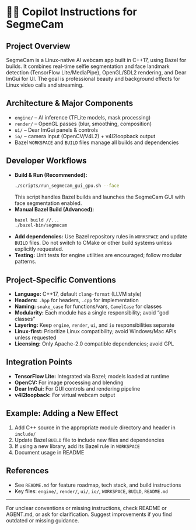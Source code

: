 

# 🧑‍💻 Copilot Instructions for SegmeCam

## Project Overview
SegmeCam is a Linux-native AI webcam app built in C++17, using Bazel for builds. It combines real-time selfie segmentation and face landmark detection (TensorFlow Lite/MediaPipe), OpenGL/SDL2 rendering, and Dear ImGui for UI. The goal is professional beauty and background effects for Linux video calls and streaming.

## Architecture & Major Components
- `engine/` – AI inference (TFLite models, mask processing)
- `render/` – OpenGL passes (blur, smoothing, composition)
- `ui/` – Dear ImGui panels & controls
- `io/` – camera input (OpenCV/V4L2) + v4l2loopback output
- Bazel `WORKSPACE` and `BUILD` files manage all builds and dependencies


## Developer Workflows
- **Build & Run (Recommended):**
  ```bash
  ./scripts/run_segmecam_gui_gpu.sh --face
  ```
  This script handles Bazel builds and launches the SegmeCam GUI with face segmentation enabled.
- **Manual Bazel Build (Advanced):**
  ```bash
  bazel build //...
  ./bazel-bin/segmecam
  ```
- **Add dependencies:**
  Use Bazel repository rules in `WORKSPACE` and update `BUILD` files. Do not switch to CMake or other build systems unless explicitly requested.
- **Testing:**
  Unit tests for engine utilities are encouraged; follow modular patterns.

## Project-Specific Conventions
- **Language:** C++17, default `clang-format` (LLVM style)
- **Headers:** `.hpp` for headers, `.cpp` for implementation
- **Naming:** `snake_case` for functions/vars, `CamelCase` for classes
- **Modularity:** Each module has a single responsibility; avoid “god classes”
- **Layering:** Keep `engine`, `render`, `ui`, and `io` responsibilities separate
- **Linux-first:** Prioritize Linux compatibility; avoid Windows/Mac APIs unless requested
- **Licensing:** Only Apache-2.0 compatible dependencies; avoid GPL

## Integration Points
- **TensorFlow Lite:** Integrated via Bazel; models loaded at runtime
- **OpenCV:** For image processing and blending
- **Dear ImGui:** For GUI controls and rendering pipeline
- **v4l2loopback:** For virtual webcam output

## Example: Adding a New Effect
1. Add C++ source in the appropriate module directory and header in `include/`
2. Update Bazel `BUILD` file to include new files and dependencies
3. If using a new library, add its Bazel rule in `WORKSPACE`
4. Document usage in README

## References
- See `README.md` for feature roadmap, tech stack, and build instructions
- Key files: `engine/`, `render/`, `ui/`, `io/`, `WORKSPACE`, `BUILD`, `README.md`

---

For unclear conventions or missing instructions, check README or AGENT.md, or ask for clarification. Suggest improvements if you find outdated or missing guidance.
